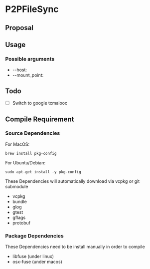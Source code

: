 # P2PFileSync

## Proposal


## Usage

### Possible arguments

- --host:
- --mount_point:

## Todo

- [ ] Switch to google tcmalooc

## Compile Requirement

### Source Dependencies

For MacOS:

```shell
brew install pkg-config
```

For Ubuntu/Debian:

```shell
sudo apt-get install -y pkg-config
```

These Dependencies will automatically download via vcpkg or git submodule

- vcpkg
- bundle
- glog
- gtest
- gflags
- protobuf

### Package Dependencies

These Dependencies need to be install manually in order to compile

- libfuse (under linux)
- osx-fuse (under macos)

